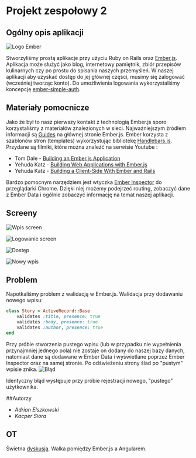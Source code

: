 # Projekt zespołowy 2

## Ogólny opis aplikacji
![Logo Ember](http://i43.tinypic.com/14v1cms.png)

Stworzyliśmy prostą aplikacje przy użyciu Ruby on Rails oraz [Ember.js](http://emberjs.com/). Aplikacja może służyć jako blog, internetowy pamiętnik, zbiór przepisów kulinarnych czy po prostu do spisania naszych przemyśleń. W naszej aplikacji aby uzyskać dostęp do jej głównej części, musimy się zalogować (wcześniej tworząc konto). Do umożliwienia logowania wykorzystaliśmy koncepcję [ember-simple-auth](https://github.com/simplabs/ember-simple-auth). 

## Materiały pomocnicze
Jako że był to nasz pierwszy kontakt z technologią Ember.js sporo korzystaliśmy z materiałów znalezionych w sieci. Najważniejszym źródłem informacji są [Guides](http://emberjs.com/guides/) na głównej stronie Ember.js. Ember korzysta z szablonów stron (templates) wykorzystując bibliotekę [Handlebars.js](http://handlebarsjs.com/). Przydane są filmiki, które można znaleźć na serwisie Youtube :
- Tom Dale - [Building an Ember.js Application](http://www.youtube.com/watch?v=1QHrlFlaXdI)
- Yehuda Katz - [Building Web Applications with Ember.js](http://www.youtube.com/watch?v=u6RFyVN9sNg)
- Yehuda Katz - [Building a Client-Side With Ember and Rails](http://www.youtube.com/watch?v=BpQj9_qEUAc)

Bardzo pomocnym narzędziem jest wtyczka [Ember Inspector](https://chrome.google.com/webstore/detail/ember-inspector/bmdblncegkenkacieihfhpjfppoconhi) do przeglądarki Chrome. Dzięki niej możemy podejrzeć routing, zobaczyć dane z Ember Data i ogólnie zobaczyć informację na temat naszej aplikacji.

## Screeny
![Wpis screen](http://i43.tinypic.com/2ppdjbp.png "Przykładowy wpis")

![Logowanie screen](http://i39.tinypic.com/2h54a5g.png "Logowanie")

![Dostęp](http://i41.tinypic.com/10gfamu.png "Brak dostępu")

![Nowy wpis](http://i40.tinypic.com/29wjo80.png "Dodawanie wpisu")

## Problem
Napotkaliśmy problem z walidacją w Ember.js. Walidacja przy dodawaniu nowego wpisu: 
```ruby
class Story < ActiveRecord::Base
	validates :title, presence: true
	validates :body, presence: true
	validates :author, presence: true
end
```
Przy próbie stworzenia pustego wpisu (lub w przypadku nie wypełnienia przynajmniej jednego pola) nie zostaje on dodany do naszej bazy danych, natomiast dane są dodawane w Ember Data i wyświetlane poprzez Ember Inspector oraz na samej stronie. Po odświeżeniu strony ślad po "pustym" wpisie znika.
![Błąd](http://i44.tinypic.com/2a98cd3.png "Błąd")

Identyczny błąd występuje przy próbie rejestracji nowego, "pustego" użytkownika.

##Autorzy
* *Adrian Elszkowski*
* *Kacper Siora*

## OT
Świetna [dyskusja](http://vimeo.com/68215606). Walka pomiędzy Ember.js a Angularem.